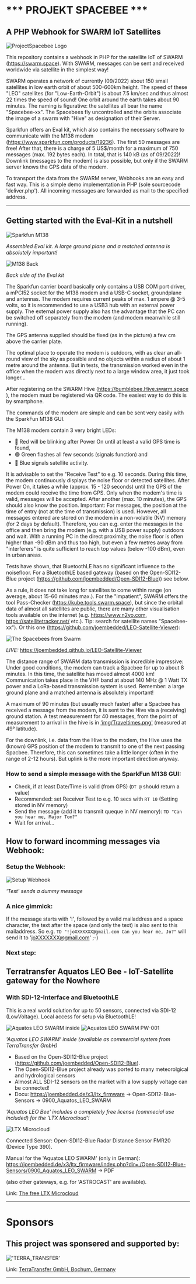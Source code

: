 # *** PROJEKT SPACEBEE ***
## A PHP Webhook for SWARM IoT Satellites
![ProjectSpacebee Logo](./img/spacebee.jpg)

This repository contains a webhook in PHP for the satellite IoT of SWARM (https://swarm.space). With SWARM, messages can be sent and received worldwide via satellite in the simplest way!

SWARM operates a network of currently (09/2022) about 150 small satellites in low earth orbit of about 500-600km height. The speed of these "LEO" satellites (for "Low-Earth-Orbit") is about 7.5 km/sec 
and thus almost 22 times the speed of sound! One orbit around the earth takes about 90 minutes. The naming is figurative: 
the satellites all bear the name "Spacebee-xx". The Spacebees fly uncontrolled and the orbits associate the image of a swarm with "Hive" as designation of their Server.

Sparkfun offers an Eval kit, which also contains the necessary software to communicate with the M138 modem (https://www.sparkfun.com/products/19236). 
The first 50 messages are free! After that, there is a charge of 5 US$/month for a maximum of 750 messages (max. 192 bytes each). 
In total, that is 140 kB (as of 09/2022)! Downlink (messages to the modem) is also possible, but only if the SWARM server knows the GPS data of the modem.

To transport the data from the SWARM server, Webhooks are an easy and fast way. This is a simple demo implementation in PHP (sole sourcecode 'deliver.php'). 
All incoming messages are forwarded as mail to the specified address.

***
## Getting started with the Eval-Kit in a nutshell

![Sparkfun M138](./img/m138_kit.jpg)

_Assembled Eval kit. A large ground plane and a matched antenna is absolutely important!_

![M138 Back](./img/modem_m138.jpg)

_Back side of the Eval kit_


The Sparkfun carrier board basically only contains a USB COM port driver, a mPCI52 socket for the M138 modem and a USB-C socket, groundplane and antennas. The modem requires current peaks of max. 1 ampere @ 3-5 volts, 
so it is recommended to use a USB3 hub with an external power supply. 
The external power supply also has the advantage that the PC can be switched off separately from the modem (and modem meanwhile still running).

The GPS antenna supplied should be fixed (as in the picture) a few cm above the carrier plate. 

The optimal place to operate the modem is outdoors, with as clear an all-round view of the sky as possible and no objects within a radius of about 1 metre around the antenna. 
But in tests, the transmission worked even in the office when the modem was directly next to a large window area, it just took longer...

After registering on the SWARM Hive (https://bumblebee.Hive.swarm.space ), the modem must be registered via QR code. The easiest way to do this is by smartphone.

The commands of the modem are simple and can be sent very easily with the SparkFun M138 GUI.

The M138 modem contain 3 very bright LEDs: 
- &#128308; Red will be blinking after Power On until at least a valid GPS time is found,
- &#128994; Green flashes all few seconds (signals function) and 
- &#128309; Blue signals satellite activity.

It is advisable to set the "Receive Test" to e.g. 10 seconds. During this time, the modem continuously displays the noise floor or detected satellites. 
After Power On, it takes a while (approx. 15 - 120 seconds) until the GPS of the modem could receive the time from GPS. Only when the modem's time is valid, messages will be accepted. 
After another (max. 10 minutes), the GPS should also know the position. Important: For messages, the position at the time of entry (not at the time of transmission) is used.
However, all messages entered are stored on the modem in a non-volatile (NV) memory (for 2 days by default). Therefore, you can e.g. enter the messages in the office and 
then bring the modem (e.g. with a USB power supply) outdoors and wait. With a running PC in the direct proximity, the noise floor is often higher than -90 dBm and thus too high,
but even a few metres away from "interferers" is quite sufficient to reach top values (below -100 dBm), even in urban areas. 

Tests have shown, that BluetoothLE has no significant influence to the noisefloor. For a BluetoothLE based gateway (based on the Open-SDI12-Blue project (https://github.com/joembedded/Open-SDI12-Blue)) see below.

As a rule, it does not take long for satellites to come within range (on average, about 15-60 minutes max.). For the "impatient", SWARM offers the tool Pass-Checker (https://kube.tools.swarm.space), 
but since the orbital data of almost all satellites are public, there are many other visualisation tools available on the internet (e.g. https://www.n2yo.com, https://satellitetracker.net/ etc.). 
Tip: search for satellite names "Spacebee-xx"). Or this one (https://github.com/joembedded/LEO-Satellite-Viewer):

![The Spacebees from Swarm](./img/spacebee_kl.jpg)

_LIVE:_ https://joembedded.github.io/LEO-Satellite-Viewer 


The distance range of SWARM data transmission is incredible impressive: Under good conditions, the modem can track a Spacbee for up to about 8 minutes. In this time, the satellite has moved almost 4000 km! 
Communication takes place in the VHF band at about 140 MHz @ 1 Watt TX power and a LoRa-based transmission system is used. Remember: a large ground plane and a matched antenna is absolutely important!

A maximum of 90 minutes (but usually much faster) after a Spacbee has received a message from the modem, it is sent to the Hive via a (receiving) ground station. 
A test measurement for 40 messages, from the point of measurement to arrival in the hive is in ['img/Traveltimes.png'](./img/Traveltimes.png) (measured at 49° latitude).

For the downlink, i.e. data from the Hive to the modem, the Hive uses the (known) GPS position of the modem to transmit to one of the next passing Spacbee. Therefore, this can sometimes take a little longer 
(often in the range of 2-12 hours). But uplink is the more important direction anyway.


### How to send a simple message with the SparkFun M138 GUI:

* Check, if at least Date/Time is valid (from GPS) (```DT @``` should return a value)
* Recommended: set Receiver Test to e.g. 10 secs with ```RT 10``` (Setting stored in NV memory)
* Send the message (add it to transmit queque in NV memory): ```TD "Can you hear me, Major Tom?"```
* Wait for arrival...

## How to forward incomming messages via Webhook:

### Setup the Webhook:
![Setup Webhook](./img/setup_a.png)

_'Test' sends a dummy message_

### A nice gimmick:

If the message starts with '!', followed by a valid mailaddress and a space character, the text after the space (and only the text) is also sent to this mailaddress.
So e.g. ```TD "!joXXXXXXX@gmail.com Can you hear me, Jo?"``` will send it to 'joXXXXXXX@gmail.com' ;-)

### Next step:

## Terratransfer Aquatos LEO Bee - IoT-Satellite gateway for the Nowhere
### With SDI-12-Interface and BluetoothLE

This is a real world solution for up to 50 sensors, connected via SDI-12 (LowVoltage). Local access for setup via BluetoothLE!

![Aquatos LEO SWARM inside](./img/Nirvana2Cloud_swarm.jpg)
![Aquatos LEO SWARM PW-001](./img/station_leobee.jpg)

_'Aquatos LEO SWARM' inside (available as commercial system from TerraTransfer GmbH)_

* Based on the Open-SDI12-Blue project (https://github.com/joembedded/Open-SDI12-Blue). 
* The Open-SDI12-Blue project already was ported to many meteorolgical and hydrological sensors
* Almost ALL SDI-12 sensors on the market with a low supply voltage can be connected!
* Docu: https://joembedded.de/x3/ltx_firmware -> Open-SDI12-Blue-Sensors -> 0900_Aquatos_LEO_SWARM

_'Aquatos LEO Bee' includes a completely free license (commecial use included) for the 'LTX Microcloud'!_

![LTX Microcloud](./img/G-Draw_kl.jpg)

Connected Sensor: Open-SDI12-Blue Radar Distance Sensor FMR20 (Device Type 390).

Manual for the 'Aquatos LEO SWARM' (only in German): https://joembedded.de/x3/ltx_firmware/index.php?dir=./Open-SDI12-Blue-Sensors/0900_Aquatos_LEO_SWARM -> PDF

(also other gateways, e.g. for 'ASTROCAST' are available).

Link: [The free LTX Microcloud](https://github.com/joembedded/LTX_server)

***

# Sponsors
## This project was sponsered and supported by:

!['TERRA_TRANSFER'](./Sponsors/TerraTransfer.jpg "TERRA_TRANSFER")

Link: [TerraTransfer GmbH, Bochum, Germany](https://www.terratransfer.org)

***





